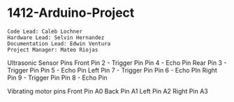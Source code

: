 # 1412-Arduino-Project

	Code Lead: Caleb Lochner
	Hardware Lead: Selvin Hernandez
	Documentation Lead: Edwin Ventura
	Project Manager: Mateo Riojas

Ultrasonic Sensor Pins
  Front
    Pin 2 - Trigger Pin
    Pin 4 - Echo Pin
  Rear
    Pin 3 - Trigger Pin
    Pin 5 - Echo Pin
  Left
    Pin 7 - Trigger Pin
    Pin 6 - Echo PIn
  Right
    Pin 9 - Trigger Pin
    Pin 8 - Echo Pin
    
  Vibrating motor pins
    Front
      Pin A0
    Back
      Pin A1
    Left
      Pin A2
    Right
      Pin A3
 
